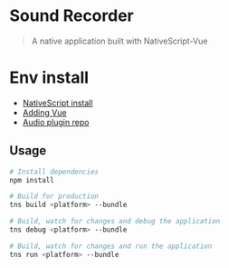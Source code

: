 # Sound Recorder

> A native application built with NativeScript-Vue

# Env install

- [NativeScript install](https://docs.nativescript.org/start/quick-setup)
- [Adding Vue](https://nativescript-vue.org/en/docs/getting-started/installation/)
- [Audio plugin repo](https://github.com/nstudio/nativescript-audio)

## Usage

``` bash
# Install dependencies
npm install

# Build for production
tns build <platform> --bundle

# Build, watch for changes and debug the application
tns debug <platform> --bundle

# Build, watch for changes and run the application
tns run <platform> --bundle
```